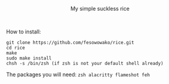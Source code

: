 <p align="center">My simple suckless rice</p>

<br>

How to install:

```
git clone https://github.com/fesowowako/rice.git
cd rice
make
sudo make install
chsh -s /bin/zsh (if zsh is not your default shell already)
```

The packages you will need: `zsh alacritty flameshot feh`
